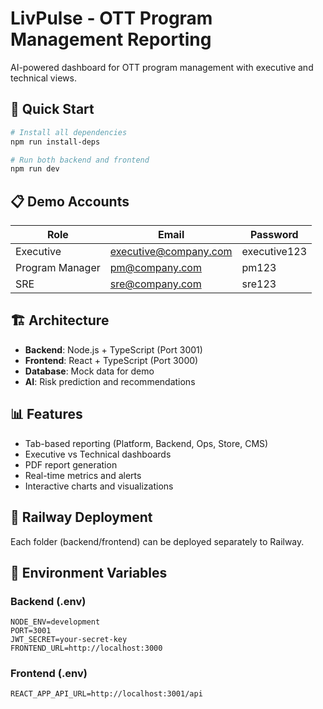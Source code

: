 # LivPulse - OTT Program Management Reporting

AI-powered dashboard for OTT program management with executive and technical views.

## 🚀 Quick Start

```bash
# Install all dependencies
npm run install-deps

# Run both backend and frontend
npm run dev
```

## 📋 Demo Accounts

| Role | Email | Password |
|------|-------|----------|
| Executive | executive@company.com | executive123 |
| Program Manager | pm@company.com | pm123 |
| SRE | sre@company.com | sre123 |

## 🏗️ Architecture

- **Backend**: Node.js + TypeScript (Port 3001)
- **Frontend**: React + TypeScript (Port 3000)
- **Database**: Mock data for demo
- **AI**: Risk prediction and recommendations

## 📊 Features

- Tab-based reporting (Platform, Backend, Ops, Store, CMS)
- Executive vs Technical dashboards
- PDF report generation
- Real-time metrics and alerts
- Interactive charts and visualizations

## 🚂 Railway Deployment

Each folder (backend/frontend) can be deployed separately to Railway.

## 📝 Environment Variables

### Backend (.env)
```
NODE_ENV=development
PORT=3001
JWT_SECRET=your-secret-key
FRONTEND_URL=http://localhost:3000
```

### Frontend (.env)
```
REACT_APP_API_URL=http://localhost:3001/api
```
